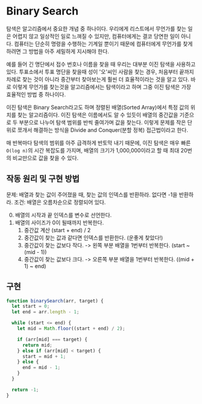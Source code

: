 # Binary Search

탐색은 알고리즘에서 중요한 개념 중 하나이다.
우리에게 리스트에서 무언가를 찾는 일은 어렵지 않고 일상적인 일로 느껴질 수 있지만, 컴퓨터에게는 결코 당연한 일이 아니다.
컴퓨터는 단순히 명령을 수행하는 기계일 뿐이기 때문에 컴퓨터에게 무언가를 찾게 하려면 그 방법을 아주 세밀하게 지시해야 한다.

예를 들어 긴 명단에서 접수 번호나 이름을 찾을 때 우리는 대부분 이진 탐색을 사용하고 있다.
투표소에서 투표 명단을 찾을때 성이 '오'씨인 사람을 찾는 경우, 처음부터 끝까지 차례로 찾는 것이 아니라 중간부터 찾아보는게 훨씬 더 효율적이라는 것을 알고 있다.
바로 이렇게 무언가를 찾는것을 알고리즘에서는 탐색이라고 하며 그중 이진 탐색은 가장 효율적인 방법 중 하나이다.

이진 탐색은 Binary Search라고도 하며 정렬된 배열(Sorted Array)에서 특정 값의 위치를 찾는 알고리즘이다. 
이진 탐색은 이름에서도 알 수 있듯이 배열의 중간값을 기준으로 두 부분으로 나누어 탐색 범위를 반씩 줄여가며 값을 찾는다.
이렇게 문제를 작은 단위로 쪼개서 해결하는 방식을 Divide and Conquer(분할 정복) 접근법이라고 한다.

매 반복마다 탐색의 범위를 아주 급격하게 반토막 내기 때문에, 이진 탐색은 매우 빠른 `O(log n)`의 시간 복잡도를 가지며, 배열의 크기가 1,000,000이라고 할 때 최대 20번의 비교만으로 값을 찾을 수 있다.

## 작동 원리 및 구현 방법

문제: 배열과 찾는 값이 주어졌을 때, 찾는 값의 인덱스를 반환하라. 없다면 -1을 반환하라.
조건: 배열은 오름차순으로 정렬되어 있다.

0. 배열의 시작과 끝 인덱스를 변수로 선언한다.
1. 배열의 사이즈가 0이 될때까지 반복한다.
   1. 중간값 계산 (start + end) / 2
   2. 중간값이 찾는 값과 같다면 인덱스를 반환한다. (운좋게 찾았다!)
   3. 중간값이 찾는 값보다 작다. -> 왼쪽 부분 배열을 1번부터 반복한다. (start ~ (mid - 1))
   4. 중간값이 찾는 값보다 크다. -> 오른쪽 부분 배열을 1번부터 반복한다. ((mid + 1) ~ end)
  
## 구현

```js
function binarySearch(arr, target) {
  let start = 0;
  let end = arr.length - 1;

  while (start <= end) {
    let mid = Math.floor((start + end) / 2);

    if (arr[mid] === target) {
      return mid;
    } else if (arr[mid] < target) {
      start = mid + 1;
    } else {
      end = mid - 1;
    }
  }

  return -1;
}
```
